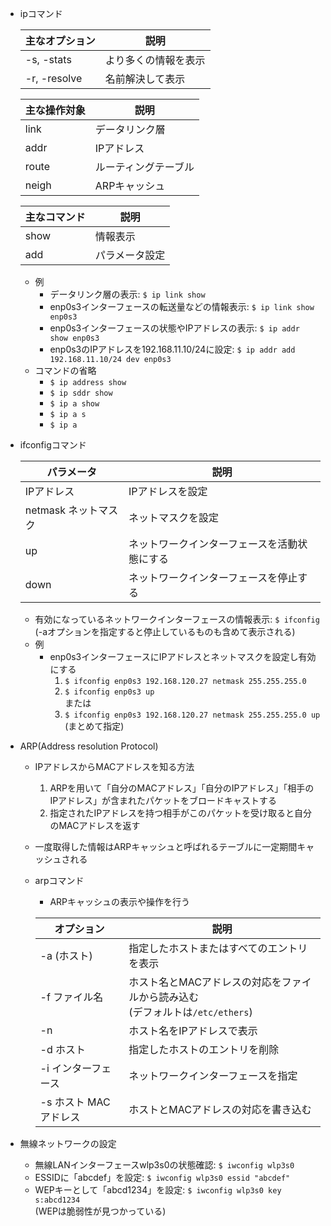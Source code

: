 - ipコマンド

    | 主なオプション | 説明 |
    | ---- | ---- |
    | -s, -stats | より多くの情報を表示 |
    | -r, -resolve | 名前解決して表示 |

    | 主な操作対象 | 説明 |
    | ---- | ---- |
    | link | データリンク層 |
    | addr | IPアドレス |
    | route | ルーティングテーブル |
    | neigh | ARPキャッシュ |

    | 主なコマンド | 説明 |
    | ---- | ---- |
    | show | 情報表示 |
    | add | パラメータ設定 |

    - 例
        - データリンク層の表示: `$ ip link show`
        - enp0s3インターフェースの転送量などの情報表示: `$ ip link show enp0s3`
        - enp0s3インターフェースの状態やIPアドレスの表示: `$ ip addr show enp0s3`
        - enp0s3のIPアドレスを192.168.11.10/24に設定: `$ ip addr add 192.168.11.10/24 dev enp0s3`
    - コマンドの省略
        - `$ ip address show`
        - `$ ip sddr show`
        - `$ ip a show`
        - `$ ip a s`
        - `$ ip a`
- ifconfigコマンド

    | パラメータ  | 説明 |
    | ---- | ---- |
    | IPアドレス | IPアドレスを設定 |
    | netmask ネットマスク | ネットマスクを設定 |
    | up | ネットワークインターフェースを活動状態にする |
    | down | ネットワークインターフェースを停止する |

    - 有効になっているネットワークインターフェースの情報表示: `$ ifconfig`  
    (-aオプションを指定すると停止しているものも含めて表示される)
    - 例
        - enp0s3インターフェースにIPアドレスとネットマスクを設定し有効にする
            1. `$ ifconfig enp0s3 192.168.120.27 netmask 255.255.255.0`
            2. `$ ifconfig enp0s3 up`  
            または
            1. `$ ifconfig enp0s3 192.168.120.27 netmask 255.255.255.0 up` (まとめて指定)
- ARP(Address resolution Protocol)
    - IPアドレスからMACアドレスを知る方法
        1. ARPを用いて「自分のMACアドレス」「自分のIPアドレス」「相手のIPアドレス」が含まれたパケットをブロードキャストする
        2. 指定されたIPアドレスを持つ相手がこのパケットを受け取ると自分のMACアドレスを返す
    - 一度取得した情報はARPキャッシュと呼ばれるテーブルに一定期間キャッシュされる
    - arpコマンド
        - ARPキャッシュの表示や操作を行う

        | オプション | 説明 |
        | ---- | ---- |
        | -a (ホスト) | 指定したホストまたはすべてのエントリを表示 |
        | -f ファイル名 | ホスト名とMACアドレスの対応をファイルから読み込む<br>(デフォルトは`/etc/ethers`)|
        | -n | ホスト名をIPアドレスで表示 |
        | -d ホスト | 指定したホストのエントリを削除 |
        | -i インターフェース | ネットワークインターフェースを指定 |
        | -s ホスト MACアドレス | ホストとMACアドレスの対応を書き込む |

- 無線ネットワークの設定
    - 無線LANインターフェースwlp3s0の状態確認: `$ iwconfig wlp3s0`
    - ESSIDに「abcdef」を設定: `$ iwconfig wlp3s0 essid "abcdef"`
    - WEPキーとして「abcd1234」を設定: `$ iwconfig wlp3s0 key s:abcd1234`  
    (WEPは脆弱性が見つかっている)
        